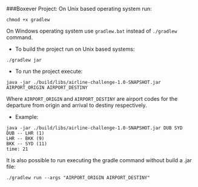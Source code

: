 ###Boxever Project:
On Unix based operating system run:
```
chmod +x gradlew
```
On Windows operating system use ```gradlew.bat``` instead of ```./gradlew``` command.  
* To build the project run on Unix based systems:
```
./gradlew jar
```
* To run the project execute:
```
java -jar ./build/libs/airline-challenge-1.0-SNAPSHOT.jar AIRPORT_ORIGIN AIRPORT_DESTINY
```
Where ```AIRPORT_ORIGIN``` and ```AIRPORT_DESTINY``` are airport codes for the departure from origin and arrival to destiny respectively. 
* Example:
```
java -jar ./build/libs/airline-challenge-1.0-SNAPSHOT.jar DUB SYD
DUB -- LHR (1)
LHR -- BKK (9)
BKK -- SYD (11)
time: 21
```
It is also possible to run executing the gradle command without build a .jar file:
```
./gradlew run --args "AIRPORT_ORIGIN AIRPORT_DESTINY"
```